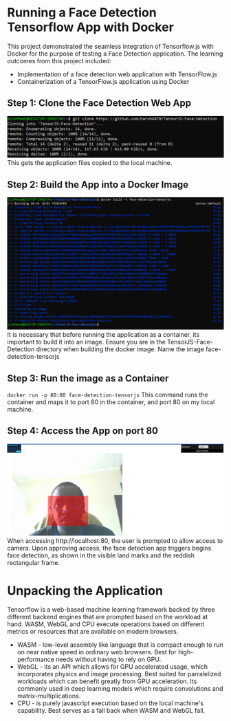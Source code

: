 # Running a Face Detection Tensorflow App with Docker
This project demonstrated the seamless integration of Tensorflow.js with Docker for the purpose of testing a Face Detection application. The learning outcomes from this project included:  
- Implementation of a face detection web application with TensorFlow.js
- Containerization of a TensorFlow.js application using Docker
## Step 1: Clone the Face Detection Web App
![Clone Tensorflow App](1.PNG)
This gets the application files copied to the local machine. 
## Step 2: Build the App into a Docker Image
![Build image](3.PNG)
It is necessary that before running the application as a container, its important to build it into an image. Ensure you are in the TensorJS-Face-Detection directory when building the docker image. Name the image face-detection-tensorjs
## Step 3: Run the image as a Container
`docker run -p 80:80 face-detection-tensorjs`
This command runs the container and maps it to port 80 in the container, and port 80 on my local machine.
## Step 4: Access the App on port 80
![Access app](4.PNG)
When accessing http://localhost:80, the user is prompted to allow access to camera. Upon approving access, the face detection app triggers begins face detection, as shown in the visible land marks and the reddish rectangular frame. 

# Unpacking the Application
Tensorflow is a web-based machine learning framework backed by three different backend engines that are prompted based on the workload at hand. WASM, WebGL and CPU execute operations based on different metrics or resources that are available on modern browsers. 
- WASM - low-level assembly like language that is compact enough to run on near native speed in ordinary web browsers. Best for high-performance needs without having to rely on GPU.
- WebGL - its an API which allows for GPU accelerated usage, which incorporates physics and image processing. Best suited for parralelized workloads which can benefit greatly from GPU acceleration. Its commonly used in deep learning models which require convolutions and matrix-multiplications.
- CPU - is purely javascript execution based on the local machine's capability. Best serves as a fall back when WASM and WebGL fail.   

